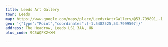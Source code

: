 ```yaml
---
title: Leeds Art Gallery
town: Leeds
map: https://www.google.com/maps/place/Leeds+Art+Gallery/@53.799891,-1.548051,17z/data=!3m1!4b1!4m2!3m1!1s0x48795c1bb9406685:0x96ae1a2aa5b64428
geo: '{"type":"Point","coordinates":[-1.5482525,53.7999507]}'
address: The Headrow, Leeds LS1 3AA, UK
plus_code: 9C5WQFX2+XM

---
```


